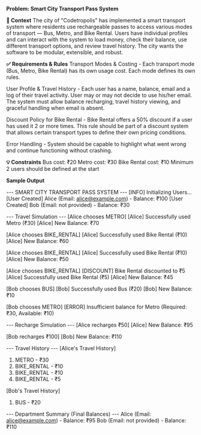 **Problem: Smart City Transport Pass System**

**📘 Context**
The city of "Codetropolis" has implemented a smart transport system where residents use rechargeable passes to access various modes of transport — Bus, Metro, and Bike Rental. Users have individual profiles and can interact with the system to load money, check their balance, use different transport options, and review travel history. The city wants the software to be modular, extensible, and robust.

**✅ Requirements & Rules**
Transport Modes & Costing - Each transport mode (Bus, Metro, Bike Rental) has its own usage cost. Each mode defines its own rules.

User Profile & Travel History - Each user has a name, balance, email and a log of their travel activity. User may or may not decide to use his/her email. The system must allow balance recharging, travel history viewing, and graceful handling when email is absent.

Discount Policy for Bike Rental - Bike Rental offers a 50% discount if a user has used it 2 or more times. This rule should be part of a discount system that allows certain transport types to define their own pricing conditions.

Error Handling - System should be capable to highlight what went wrong and continue functioning without crashing.

**💡 Constraints**
Bus cost: ₹20
Metro cost: ₹30
Bike Rental cost: ₹10
Minimum 2 users should be defined at the start


**Sample Output**

--- SMART CITY TRANSPORT PASS SYSTEM ---
[INFO] Initializing Users...
[User Created] Alice (Email: alice@example.com) - Balance: ₹100
[User Created] Bob (Email: not provided) - Balance: ₹30

--- Travel Simulation ---
[Alice chooses METRO]
[Alice] Successfully used Metro (₹30)
[Alice] New Balance: ₹70

[Alice chooses BIKE_RENTAL]
[Alice] Successfully used Bike Rental (₹10)
[Alice] New Balance: ₹60

[Alice chooses BIKE_RENTAL]
[Alice] Successfully used Bike Rental (₹10)
[Alice] New Balance: ₹50

[Alice chooses BIKE_RENTAL]
[DISCOUNT] Bike Rental discounted to ₹5
[Alice] Successfully used Bike Rental (₹5)
[Alice] New Balance: ₹45

[Bob chooses BUS]
[Bob] Successfully used Bus (₹20)
[Bob] New Balance: ₹10

[Bob chooses METRO]
[ERROR] Insufficient balance for Metro (Required: ₹30, Available: ₹10)

--- Recharge Simulation ---
[Alice recharges ₹50]
[Alice] New Balance: ₹95

[Bob recharges ₹100]
[Bob] New Balance: ₹110

--- Travel History ---
[Alice's Travel History]
1. METRO - ₹30
2. BIKE_RENTAL - ₹10
3. BIKE_RENTAL - ₹10
4. BIKE_RENTAL - ₹5

[Bob's Travel History]
1. BUS - ₹20

--- Department Summary (Final Balances) ---
Alice (Email: alice@example.com) - Balance: ₹95
Bob (Email: not provided) - Balance: ₹110
